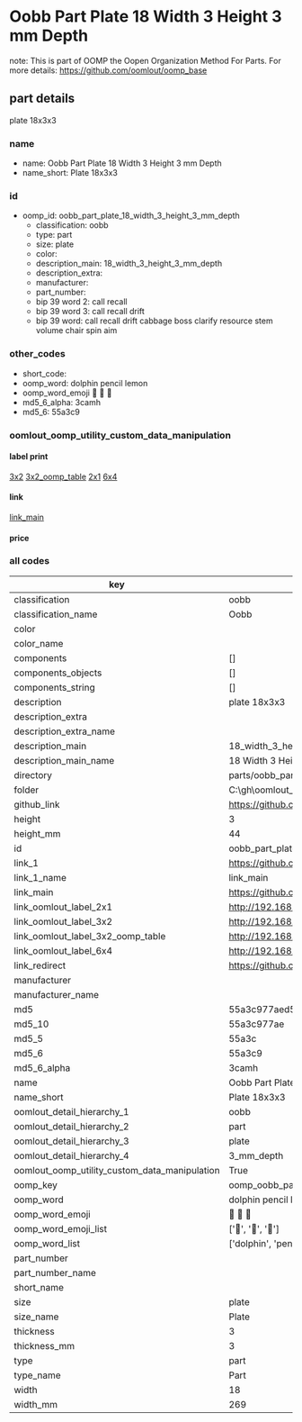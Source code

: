 # Oobb Part Plate 18 Width 3 Height 3 mm Depth  

note: This is part of OOMP the Oopen Organization Method For Parts. For more details: https://github.com/oomlout/oomp_base

##  part details
  



plate 18x3x3



### name
* name: Oobb Part Plate 18 Width 3 Height 3 mm Depth
* name_short: Plate 18x3x3 
### id
* oomp_id: oobb_part_plate_18_width_3_height_3_mm_depth
  * classification: oobb
  * type: part
  * size: plate
  * color: 
  * description_main: 18_width_3_height_3_mm_depth
  * description_extra: 
  * manufacturer: 
  * part_number: 
  * bip 39 word 2: call recall
  * bip 39 word 3: call recall drift
  * bip 39 word: call recall drift cabbage boss clarify resource stem volume chair spin aim

### other_codes
* short_code: 
* oomp_word: dolphin pencil lemon
* oomp_word_emoji :dolphin: :pencil: :lemon:
* md5_6_alpha: 3camh
* md5_6: 55a3c9






### oomlout_oomp_utility_custom_data_manipulation
#### label print
[3x2](http://192.168.1.245:1112/?label=oomp%203camh)
[3x2_oomp_table](http://192.168.1.108:1112/?label=oomp%203camh)
[2x1](http://192.168.1.242:1112/?label=oomp%203camh)
[6x4](http://192.168.1.55:1112/?label=oomp%203camh)    

#### link

[link_main](https://github.com/oomlout/oomlout_oobb_version_4_generated_parts/tree/main/navigation_oomp/oobb/part/plate/18_width_3_height_3_mm_depth/part)                              

#### price







### all codes 
| key | value |  
| --- | --- |  
| classification | oobb |  
| classification_name | Oobb |  
| color |  |  
| color_name |  |  
| components | [] |  
| components_objects | [] |  
| components_string | [] |  
| description | plate 18x3x3 |  
| description_extra |  |  
| description_extra_name |  |  
| description_main | 18_width_3_height_3_mm_depth |  
| description_main_name | 18 Width 3 Height 3 mm Depth |  
| directory | parts/oobb_part_plate_18_width_3_height_3_mm_depth |  
| folder | C:\gh\oomlout_oobb_version_4_generated_parts\parts\oobb_part_plate_18_width_3_height_3_mm_depth |  
| github_link | https://github.com/oomlout/oomlout_oomp_part_src/tree/main/parts/oobb_part_plate_18_width_3_height_3_mm_depth |  
| height | 3 |  
| height_mm | 44 |  
| id | oobb_part_plate_18_width_3_height_3_mm_depth |  
| link_1 | https://github.com/oomlout/oomlout_oobb_version_4_generated_parts/tree/main/navigation_oomp/oobb/part/plate/18_width_3_height_3_mm_depth/part |  
| link_1_name | link_main |  
| link_main | https://github.com/oomlout/oomlout_oobb_version_4_generated_parts/tree/main/navigation_oomp/oobb/part/plate/18_width_3_height_3_mm_depth/part |  
| link_oomlout_label_2x1 | http://192.168.1.242:1112/?label=oomp%203camh |  
| link_oomlout_label_3x2 | http://192.168.1.245:1112/?label=oomp%203camh |  
| link_oomlout_label_3x2_oomp_table | http://192.168.1.108:1112/?label=oomp%203camh |  
| link_oomlout_label_6x4 | http://192.168.1.55:1112/?label=oomp%203camh |  
| link_redirect | https://github.com/oomlout/oomlout_oobb_version_4_generated_parts/tree/main/parts/oobb_plate_18_03_03 |  
| manufacturer |  |  
| manufacturer_name |  |  
| md5 | 55a3c977aed556f0a78d11fa85acd903 |  
| md5_10 | 55a3c977ae |  
| md5_5 | 55a3c |  
| md5_6 | 55a3c9 |  
| md5_6_alpha | 3camh |  
| name | Oobb Part Plate 18 Width 3 Height 3 mm Depth |  
| name_short | Plate 18x3x3  |  
| oomlout_detail_hierarchy_1 | oobb |  
| oomlout_detail_hierarchy_2 | part |  
| oomlout_detail_hierarchy_3 | plate |  
| oomlout_detail_hierarchy_4 | 3_mm_depth |  
| oomlout_oomp_utility_custom_data_manipulation | True |  
| oomp_key | oomp_oobb_part_plate_18_width_3_height_3_mm_depth |  
| oomp_word | dolphin pencil lemon |  
| oomp_word_emoji | :dolphin: :pencil: :lemon: |  
| oomp_word_emoji_list | [':dolphin:', ':pencil:', ':lemon:'] |  
| oomp_word_list | ['dolphin', 'pencil', 'lemon'] |  
| part_number |  |  
| part_number_name |  |  
| short_name |  |  
| size | plate |  
| size_name | Plate |  
| thickness | 3 |  
| thickness_mm | 3 |  
| type | part |  
| type_name | Part |  
| width | 18 |  
| width_mm | 269 |  
